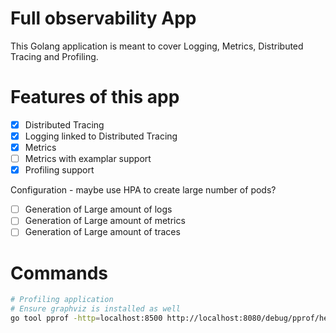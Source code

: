 # Full observability App

This Golang application is meant to cover Logging, Metrics, Distributed Tracing and Profiling.

# Features of this app

- [x] Distributed Tracing
- [x] Logging linked to Distributed Tracing
- [x] Metrics
- [ ] Metrics with examplar support
- [x] Profiling support

Configuration - maybe use HPA to create large number of pods? 
- [ ] Generation of Large amount of logs
- [ ] Generation of Large amount of metrics
- [ ] Generation of Large amount of traces

# Commands

```bash
# Profiling application
# Ensure graphviz is installed as well
go tool pprof -http=localhost:8500 http://localhost:8080/debug/pprof/heap
```
